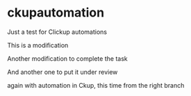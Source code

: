 # ckupautomation
Just a test for Clickup automations

This is a modification

Another modification to complete the task

And another one to put it under review

again with automation in Ckup, this time from the right branch
